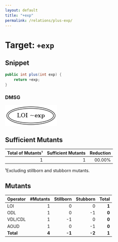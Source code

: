 ```yaml
---
layout: default
title: "+exp"
permalink: /relations/plus-exp/
---
```


# Target: ``+exp``

## Snippet


```java
public int plus(int exp) {
    return +exp;
}
```


### DMSG

![image](images/dmsg_plus-exp.png)

## Sufficient Mutants


|Total of Mutants¹    | Sufficient Mutants |Reduction |
|                ---: |               ---: |     ---: |  
| 1                   | 1                  |00.00%    |

¹Excluding stillborn and stubborn mutants.

## Mutants



| Operator | #Mutants | Stillborn | Stubborn | Total  |
| :---     |     ---: |      ---: |     ---: |   ---: |
| LOI      | 1        | 0         | 0        | **1**  |
| ODL      | 1        | 0         | -1       | **0**  |
| VDL/CDL  | 1        | -1        | 0        | **0**  |
| AOUD     | 1        | 0         | -1       | **0**  |
|**Total** | **4**    | **-1**    | **-2**   | **1**  |
